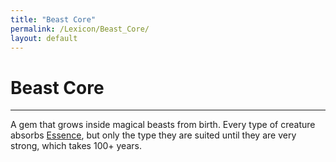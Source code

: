```yaml
---
title: "Beast Core"
permalink: /Lexicon/Beast_Core/
layout: default
---
```

# Beast Core
---
A gem that grows inside magical beasts from birth. Every type of creature absorbs [Essence](_Lexicon/Essence.md), but only the type they are suited until they are very strong, which takes 100+ years.